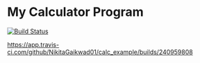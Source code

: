 # My Calculator Program
[![Build Status](https://app.travis-ci.com/kaw393939/calc_example.svg?branch=main)](https://app.travis-ci.com/github/NikitaGaikwad01/calc_example)

https://app.travis-ci.com/github/NikitaGaikwad01/calc_example/builds/240959808


